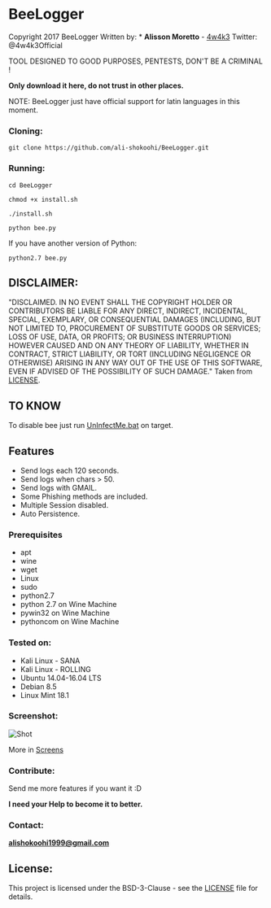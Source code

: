 # BeeLogger

Copyright 2017 BeeLogger
Written by: * **Alisson Moretto** - [4w4k3](https://github.com/4w4k3)
Twitter: @4w4k3Official

TOOL DESIGNED TO GOOD PURPOSES, PENTESTS, DON'T BE A CRIMINAL !

**Only download it here, do not trust in other places.**

NOTE: BeeLogger just have official support for latin languages in this moment.


### Cloning:
```
git clone https://github.com/ali-shokoohi/BeeLogger.git
```

### Running:
```
cd BeeLogger
```


```
chmod +x install.sh
```

```
./install.sh
```

```
python bee.py
```

If you have another version of Python:

```
python2.7 bee.py
```

## DISCLAIMER: 

"DISCLAIMED. IN NO EVENT SHALL THE COPYRIGHT HOLDER OR CONTRIBUTORS BE LIABLE
FOR ANY DIRECT, INDIRECT, INCIDENTAL, SPECIAL, EXEMPLARY, OR CONSEQUENTIAL
DAMAGES (INCLUDING, BUT NOT LIMITED TO, PROCUREMENT OF SUBSTITUTE GOODS OR
SERVICES; LOSS OF USE, DATA, OR PROFITS; OR BUSINESS INTERRUPTION) HOWEVER
CAUSED AND ON ANY THEORY OF LIABILITY, WHETHER IN CONTRACT, STRICT LIABILITY,
OR TORT (INCLUDING NEGLIGENCE OR OTHERWISE) ARISING IN ANY WAY OUT OF THE USE
OF THIS SOFTWARE, EVEN IF ADVISED OF THE POSSIBILITY OF SUCH DAMAGE."
Taken from [LICENSE](LICENSE).

## TO KNOW
To disable bee just run [UnInfectMe.bat](UnInfectMe.bat) on target.

## Features 

- Send logs each 120 seconds.
- Send logs when chars > 50.
- Send logs with GMAIL.
- Some Phishing methods are included.
- Multiple Session disabled.
- Auto Persistence.

### Prerequisites

* apt
* wine
* wget
* Linux
* sudo
* python2.7
* python 2.7 on Wine Machine
* pywin32 on Wine Machine
* pythoncom on Wine Machine

### Tested on:

+ Kali Linux - SANA
+ Kali Linux - ROLLING
+ Ubuntu 14.04-16.04 LTS
+ Debian 8.5
+ Linux Mint 18.1



### Screenshot:
![Shot](https://github.com/4w4k3/BeeLogger/blob/master/Screens/shot.png)

More in [Screens](Screens)

### Contribute:
Send me more features if you want it :D

**I need your Help to become it to better.**

### Contact:
**alishokoohi1999@gmail.com**

## License:

This project is licensed under the BSD-3-Clause - see the [LICENSE](LICENSE) file for details.
